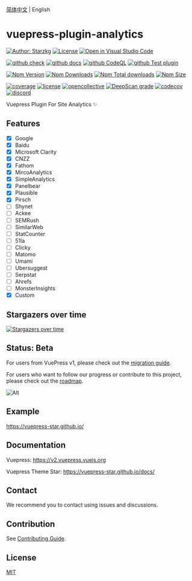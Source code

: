 
[简体中文](README.md) | English

# vuepress-plugin-analytics

[![Author: Starzkg](https://img.shields.io/badge/Author-Starzkg-blue.svg?style=for-the-badge)](https://shentuzhigang.cn)
[![License](https://img.shields.io/npm/l/@starzkg/vuepress-plugin-analytics.svg?style=for-the-badge)](https://github.com/vuepress-star/vuepress-plugin-analytics/blob/main/LICENSE)
[![Open in Visual Studio Code](https://img.shields.io/badge/-open%20in%20vscode-blue?style=for-the-badge&logo=visualstudiocode)](https://open.vscode.dev/vuepress-star/vuepress-plugin-analytics)

[![github check](https://github.com/vuepress-star/vuepress-plugin-analytics/workflows/check/badge.svg)](https://github.com/vuepress-star/vuepress-plugin-analytics/actions?query=workflow%3Acheck)
[![github docs](https://github.com/vuepress-star/vuepress-plugin-analytics/workflows/docs/badge.svg)](https://github.com/vuepress-star/vuepress-plugin-analytics/actions?query=workflow%3Adocs)
[![github CodeQL](https://github.com/vuepress-star/vuepress-plugin-analytics/actions/workflows/codeql-analysis.yml/badge.svg)](https://github.com/vuepress-star/vuepress-plugin-analytics/actions?query=workflow%3Acodeql-analysis)
[![github Test plugin](https://github.com/vuepress-star/vuepress-plugin-analytics/actions/workflows/test.yml/badge.svg)](https://github.com/vuepress-star/vuepress-plugin-analytics/actions?query=workflow%3Atest)

[![Npm Version](https://img.shields.io/npm/v/@starzkg/vuepress-plugin-analytics.svg?style=flat-square&logo=npm)](https://www.npmjs.com/package/@starzkg/vuepress-plugin-analytics)
[![Npm Downloads](https://img.shields.io/npm/dm/@starzkg/vuepress-plugin-analytics.svg?style=flat-square&logo=npm)](https://www.npmjs.com/package/@starzkg/vuepress-plugin-analytics)
[![Npm Total downloads](https://img.shields.io/npm/dt/@starzkg/vuepress-plugin-analytics?style=flat-square&logo=npm)](https://www.npmjs.com/package/@starzkg/vuepress-plugin-analytics)
[![Npm Size](https://img.shields.io/bundlephobia/min/@starzkg/vuepress-plugin-analytics?style=flat-square&logo=npm)](https://www.npmjs.com/package/@starzkg/vuepress-plugin-analytics)

[![coverage](https://coveralls.io/repos/github/vuepress-star/vuepress-plugin-analytics/badge.svg?branch=main)](https://coveralls.io/github/vuepress-star/vuepress-plugin-analytics?branch=main)
[![license](https://badgen.net/github/license/vuepress-star/vuepress-plugin-analytics)](https://github.com/vuepress-star/vuepress-plugin-analytics/blob/main/LICENSE)
[![opencollective](https://opencollective.com/vuepress-plugin-analytics/tiers/badge.svg)](https://opencollective.com/vuepress-plugin-analytics)
[![DeepScan grade](https://deepscan.io/api/teams/18998/projects/22331/branches/657687/badge/grade.svg)](https://deepscan.io/dashboard#view=project&tid=18998&pid=22331&bid=657687)
[![codecov](https://codecov.io/gh/vuepress-star/vuepress-plugin-analytics/branch/main/graph/badge.svg?token=TNYMbGlxQ9)](https://codecov.io/gh/vuepress-star/vuepress-plugin-analytics)
[![discord](https://badgen.net/discord/online-members/ptFjefy6H5?icon=discord&label=discord)](https://discord.gg/ptFjefy6H5)

Vuepress Plugin For Site Analytics ✨

## Features

- [x] Google
- [x] Baidu
- [x] Microsoft Clarity
- [x] CNZZ
- [x] Fathom
- [x] MircoAnalytics
- [x] SimpleAnalytics
- [x] Panelbear
- [x] Plausible
- [x] Pirsch
- [ ] Shynet
- [ ] Ackee
- [ ] SEMRush
- [ ] SimilarWeb
- [ ] StatCounter
- [ ] 51la
- [ ] Clicky
- [ ] Matomo
- [ ] Umami
- [ ] Ubersuggest
- [ ] Serpstat
- [ ] Ahrefs
- [ ] MonsterInsights
- [x] Custom

## Stargazers over time

[![Stargazers over time](https://starchart.cc/vuepress-star/vuepress-plugin-analytics.svg)](https://starchart.cc/vuepress-star/vuepress-plugin-analytics)

## Status: Beta

For users from VuePress v1, please check out the [migration guide](https://v2.vuepress.vuejs.org/guide/migration.html).

For users who want to follow our progress or contribute to this project, please check out
the [roadmap](https://github.com/vuepress-star/vuepress-plugin-analytics/discussions/68).

![Alt](https://repobeats.axiom.co/api/embed/e99ec7a127b37299e2572d05af9155ce36fa08ff.svg "Repobeats analytics image")

## Example

https://vuepress-star.github.io/

## Documentation

Vuepress: https://v2.vuepress.vuejs.org

Vuepress Theme Star: https://vuepress-star.github.io/docs/

## Contact

We recommend you to contact using issues and discussions.

## Contribution

See [Contributing Guide](https://github.com/vuepress-star/vuepress-plugin-analytics/blob/main/docs/contributing.md).

## License

[MIT](https://github.com/vuepress-star/vuepress-plugin-analytics/blob/main/LICENSE)
